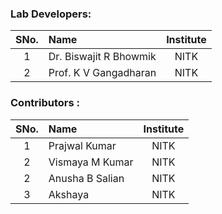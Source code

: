 ### Lab Developers:

| SNo. | Name | Institute |
| :--: | :-- | :-------: |
|  1   | Dr. Biswajit R Bhowmik | NITK |
|  2   | Prof. K V Gangadharan | NITK |

### Contributors :

| SNo. | Name | Institute |
| :--: | :-- | :-------: |
|  1   | Prajwal Kumar | NITK |
|  2   | Vismaya M Kumar | NITK |
|  2   | Anusha B Salian | NITK |
|  3   | Akshaya | NITK |


